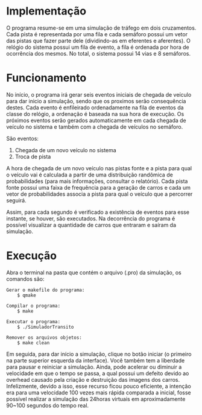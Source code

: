 # Implementação

O programa resume-se em uma simulação de tráfego em dois cruzamentos. Cada pista é representada por uma fila e cada semáforo possui um vetor das pistas que fazer parte dele (dividindo-as em eferentes e aferentes). O relógio do sistema possui um fila de evento, a fila é ordenada por hora de ocorrência dos mesmos. No total, o sistema possui 14 vias e 8 semáforos.

# Funcionamento

No início, o programa irá gerar seis eventos iniciais de chegada de veículo para dar inicio a simulação, sendo que os proximos serão consequência destes. Cada evento é enfileirado ordenadamente na fila de eventos da classe do relógio, a ordenação é baseada na sua hora de execução.
Os próximos eventos serão gerados automaticamente em cada chegada de veículo no sistema e também com a chegada de veículos no semáforo.
 
São eventos: 

1. Chegada de um novo veículo no sistema
2. Troca de pista

A hora de chegada de um novo veículo nas pistas fonte e a pista para qual o veículo vai é calculada a partir de uma distribuição randômica de probabilidades (para mais informações, consultar o relatório). Cada pista fonte possui uma faixa de frequência para a geração de carros e cada um vetor de probabilidades associa a pista para qual o veículo que a percorrer seguirá.

Assim, para cada segundo é verificado a existência de eventos para esse instante, se houver, são executados. Na decorrência do programa é possível visualizar a quantidade de carros que entraram e saíram da simulação.

# Execução

Abra o terminal na pasta que contém o arquivo (.pro) da simulação, os comandos são:

	Gerar o makefile do programa:
		$ qmake

	Compilar o programa:
		$ make

	Executar o programa:
		$ ./SimuladorTransito

	Remover os arquivos objetos:
		$ make clean

Em seguida, para dar início a simulação, clique no botão iniciar (o primeiro na parte superior esquerda da interface). Você também tem a liberdade para pausar e reiniciar a simulação. Ainda, pode acelerar ou diminuir a velocidade em que o tempo se passa, a qual possui um defeito devido ao overhead causado pela criação e destruição das imagens dos carros. Infelizmente, devido a isso, esse recurso ficou pouco eficiente, a intenção era para uma velocidade 100 vezes mais rápida comparada a inicial, fosse possível realizar a simulação das 24horas virtuais em aproximadamente 90~100 segundos do tempo real. 
